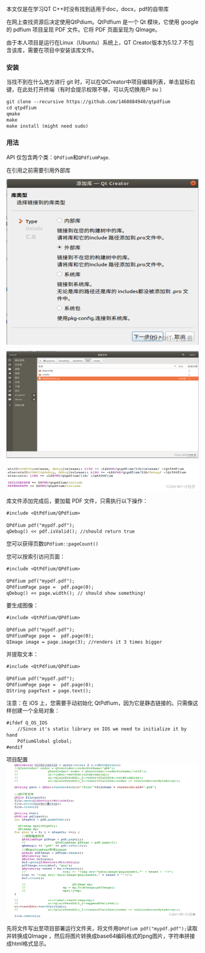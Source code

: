 本文仅是在学习QT C++时没有找到适用于doc，docx，pdf的自带库

在网上查找资源后决定使用QtPdium。QtPdfium 是一个 Qt 模块，它使用 google 的 pdfium 项目呈现 PDF 文件。它将 PDF 页面呈现为 QImage。

由于本人项目是运行在Linux（Ubuntu）系统上，QT Creator版本为5.12.7 不包含该库，需要在项目中安装该库文件。

### 安装

当找不到在什么地方进行 git 时，可以在QtCreator中项目编辑列表，单击鼠标右键，在此处打开终端（有时会提示权限不够，可以先切换用户 su ）

```
git clone --recursive https://github.com/1460884940/qtpdfium
cd qtpdfium
qmake
make
make install (might need sudo)
```

### 用法

API 仅包含两个类：`QPdfium`和`QPdfiumPage`.

在引用之前需要引用外部库

![image-20230427094559291](./1.png)

![image-20230427094512391](./2.png)

![image-20230427094644465](./3.png)

库文件添加完成后，要加载 PDF 文件，只需执行以下操作：

```
#include <QtPdfium/QPdfium>

QPdfium pdf("mypdf.pdf");
qDebug() << pdf.isValid(); //should return true
```

您可以获得页数`QPdfium::pageCount()`

您可以按索引访问页面：

```
#include <QtPdfium/QPdfium>

QPdfium pdf("mypdf.pdf");
QPdfiumPage page =  pdf.page(0);
qDebug() << page.width(); // should show something!
```

要生成图像：

```
#include <QtPdfium/QPdfium>

QPdfium pdf("mypdf.pdf");
QPdfiumPage page =  pdf.page(0);
QImage image = page.image(3); //renders it 3 times bigger
```

并提取文本：

```
#include <QtPdfium/QPdfium>

QPdfium pdf("mypdf.pdf");
QPdfiumPage page =  pdf.page(0);
QString pageText = page.text();
```

注意：在 iOS 上，您需要手动初始化 QtPdfium，因为它是静态链接的。只需像这样创建一个全局对象：

```
#ifdef Q_OS_IOS
    //Since it's static library on IOS we need to initialize it by hand
    PdfiumGlobal global;
#endif
```

项目配置
![image-20230427095541495](./4.png)

先将文件写出至项目部署运行文件夹，将文件用`QPdfium pdf("mypdf.pdf");`读取并转换成QImage ，然后将图片转换成base64编码格式的png图片，字符串拼接成html格式显示。







